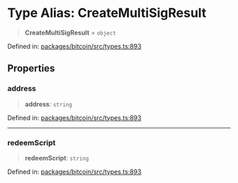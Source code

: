 # Type Alias: CreateMultiSigResult

> **CreateMultiSigResult** = `object`

Defined in: [packages/bitcoin/src/types.ts:893](https://github.com/dcdpr/did-btcr2-js/blob/c82bc5c69016e1146a0c52c6e6b21621f5abd6d4/packages/bitcoin/src/types.ts#L893)

## Properties

### address

> **address**: `string`

Defined in: [packages/bitcoin/src/types.ts:893](https://github.com/dcdpr/did-btcr2-js/blob/c82bc5c69016e1146a0c52c6e6b21621f5abd6d4/packages/bitcoin/src/types.ts#L893)

***

### redeemScript

> **redeemScript**: `string`

Defined in: [packages/bitcoin/src/types.ts:893](https://github.com/dcdpr/did-btcr2-js/blob/c82bc5c69016e1146a0c52c6e6b21621f5abd6d4/packages/bitcoin/src/types.ts#L893)
